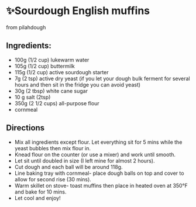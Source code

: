# ✨Sourdough English muffins 

from pilahdough

## Ingredients:

* 100g (1/2 cup) lukewarm water
* 105g (1/2 cup) buttermilk
* 115g (1/2 cup) active sourdough starter
* 7g (2 tsp) active dry yeast (if you let your dough bulk ferment for several hours and then sit in the fridge you can avoid yeast)
* 30g (2 tbsp) white cane sugar
* 10 g salt (2tsp)
* 350g (2 1/2 cups) all-purpose flour
* cornmeal

## Directions

* Mix all ingredients except flour. Let everything sit for 5 mins while the yeast bubbles then mix flour in. 
* Knead flour on the counter (or use a mixer) and work until smooth. 
* Let sit until doubled in size (I left mine for almost 2 hours). 
* Cut dough and each ball will be around 118g. 
* Line baking tray with cornmeal- place dough balls on top and cover to allow for second rise (30 mins). 
* Warm skillet on stove- toast muffins then place in heated oven at 350°F and bake for 10 mins. 
* Let cool and enjoy! 
